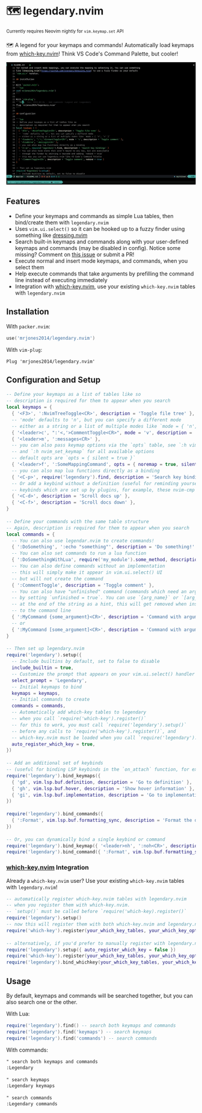 # 🗺️ legendary.nvim

<sup>Currently requires Neovim nightly for `vim.keymap.set` API</sup>

🗺️ A legend for your keymaps and commands! Automatically load keymaps from [which-key.nvim](https://github.com/folke/which-key.nvim)!
Think VS Code's Command Palette, but cooler!

![demo](./demo.gif)

## Features

- Define your keymaps and commands as simple Lua tables, then bind/create them with `legendary.nvim`
- Uses `vim.ui.select()` so it can be hooked up to a fuzzy finder using something like [dressing.nvim](https://github.com/stevearc/dressing.nvim)
- Search built-in keymaps and commands along with your user-defined keymaps and commands (may be disabled in config). Notice some missing? Comment on [this issue](https://github.com/mrjones2014/legendary.nvim/issues/1) or submit a PR!
- Execute normal and insert mode keymaps, and commands, when you select them
- Help execute commands that take arguments by prefilling the command line instead of executing immediately
- Integration with [which-key.nvim](https://github.com/folke/which-key.nvim), use your existing `which-key.nvim` tables with `legendary.nvim`

## Installation

With `packer.nvim`:

```lua
use('mrjones2014/legendary.nvim')
```

With `vim-plug`:

```VimL
Plug 'mrjones2014/legendary.nvim'
```

## Configuration and Setup

```lua
-- Define your keymaps as a list of tables like so
-- description is required for them to appear when you search
local keymaps = {
  { '<F3>', ':NvimTreeToggle<CR>', description = 'Toggle file tree' },
  -- 'mode' defaults to 'n', but you can specify a different mode
  -- either as a string or a list of multiple modes like `mode = { 'n', 'v' }`
  { '<leader>c', ":'<,'>CommentToggle<CR>", mode = 'v', description = 'Toggle comment' },
  { '<leader>m', ':messages<CR>' },
  -- you can also pass keymap options via the `opts` table, see `:h vim.keymap.set`
  -- and `:h nvim_set_keymap` for all available options
  -- default opts are `opts = { silent = true }`
  { '<leader>f', ':SomeMappingCommand', opts = { noremap = true, silent = false } },
  -- you can also map lua functions directly as a binding
  { '<C-p>', require('legendary').find, description = 'Search key bindings' },
  -- Or add a keybind without a definition (useful for reminding yourself of
  -- keybinds which are set up by plugins, for example, these nvim-cmp mappings)
  { '<C-d>', description = 'Scroll docs up' },
  { '<C-f>', description = 'Scroll docs down' },
}

-- Define your commands with the same table structure
-- Again, description is required for them to appear when you search
local commands = {
  -- You can also use legendar.nvim to create commands!
  { ':DoSomething', ':echo "something"', description = 'Do something!' },
  -- You can also set commands to run a lua function
  { ':DoSomethingWithLua', require('my_module').some_method, description = 'Do something with Lua!' },
  -- You can also define commands without an implementation
  -- this will simply make it appear in vim.ui.select() UI
  -- but will not create the command
  { ':CommentToggle', description = 'Toggle comment' },
  -- You can also have "unfinished" command (commands which need an argument)
  -- by setting `unfinished = true`. You can use `{arg_name}` or `[arg_name]`
  -- at the end of the string as a hint, this will get removed when inserted
  -- to the command line
  { ':MyCommand {some_argument}<CR>', description = 'Command with argument', unfinished = true },
  -- or
  { ':MyCommand [some_argument]<CR>', description = 'Command with argument', unfinished = true },
}

-- Then set up legendary.nvim
require('legendary').setup({
  -- Include builtins by default, set to false to disable
  include_builtin = true,
  -- Customize the prompt that appears on your vim.ui.select() handler
  select_prompt = 'Legendary',
  -- Initial keymaps to bind
  keymaps = keymaps,
  -- Initial commands to create
  commands = commands,
  -- Automatically add which-key tables to legendary
  -- when you call `require('which-key').register()`
  -- for this to work, you must call `require('legendary').setup()`
  -- before any calls to `require('which-key').register()`, and
  -- which-key.nvim must be loaded when you call `require('legendary').setup()`
  auto_register_which_key = true,
})

-- Add an additional set of keybinds
-- (useful for binding LSP keybinds in the `on_attach` function, for example)
require('legendary').bind_keymaps({
  { 'gd', vim.lsp.buf.definition, description = 'Go to definition' },
  { 'gh', vim.lsp.buf.hover, description = 'Show hover information' },
  { 'gi', vim.lsp.buf.implementation, description = 'Go to implementation' },
})

require('legendary').bind_commands({
  { ':Format', vim.lsp.buf.formatting_sync, description = 'Format the document with LSP' },
})

-- Or, you can dynamically bind a single keybind or command
require('legendary').bind_keymap({ '<leader>nh', ':noh<CR>', description = 'Remove hlsearch highlighting' })
require('legendary').bind_command({ ':Format', vim.lsp.buf.formatting_sync, description = 'Format the document with LSP' })
```

### [which-key.nvim](https://github.com/folke/which-key.nvim) Integration

Already a `which-key.nvim` user? Use your existing `which-key.nvim` tables with `legendary.nvim`!

```lua
-- automatically register which-key.nvim tables with legendary.nvim
-- when you register them with which-key.nvim.
-- `setup()` must be called before `require('which-key).register()`
require('legendary').setup()
-- now this will register them with both which-key.nvim and legendary.nvim
require('which-key').register(your_which_key_tables, your_which_key_opts)

-- alternatively, if you'd prefer to manually register with legendary.nvim
require('legendary').setup({ auto_register_which_key = false })
require('which-key').register(your_which_key_tables, your_which_key_opts)
require('legendary').bind_whichkey(your_which_key_tables, your_which_key_opts)
```

## Usage

By default, keymaps and commands will be searched together, but you can also search one or the other.

With Lua:

```lua
require('legendary').find() -- search both keymaps and commands
require('legendary').find('keymaps') -- search keymaps
require('legendary').find('commands') -- search commands
```

With commands:

```VimL
" search both keymaps and commands
:Legendary

" search keymaps
:Legendary keymaps

" search commands
:Legendary commands
```
